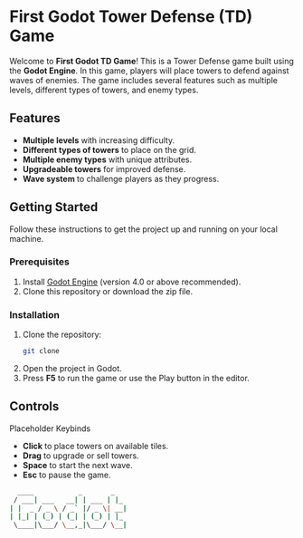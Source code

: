 # First Godot Tower Defense (TD) Game

Welcome to **First Godot TD Game**! This is a Tower Defense game built using the **Godot Engine**. In this game, players will place towers to defend against waves of enemies. The game includes several features such as multiple levels, different types of towers, and enemy types.

## Features

- **Multiple levels** with increasing difficulty.
- **Different types of towers** to place on the grid.
- **Multiple enemy types** with unique attributes.
- **Upgradeable towers** for improved defense.
- **Wave system** to challenge players as they progress.

## Getting Started

Follow these instructions to get the project up and running on your local machine.

### Prerequisites

1. Install [Godot Engine](https://godotengine.org/download) (version 4.0 or above recommended).
2. Clone this repository or download the zip file.

### Installation

1. Clone the repository:
    ```bash
    git clone 
    ```
2. Open the project in Godot.
3. Press **F5** to run the game or use the Play button in the editor.

## Controls

Placeholder Keybinds

- **Click** to place towers on available tiles.
- **Drag** to upgrade or sell towers.
- **Space** to start the next wave.
- **Esc** to pause the game.


```bash
  ____           _       _   
 / ___| ___   __| | ___ | |_ 
| |  _ / _ \ / _` |/ _ \| __|
| |_| | (_) | (_| | (_) | |_ 
 \____|\___/ \__,_|\___/ \__| 
 
 ```